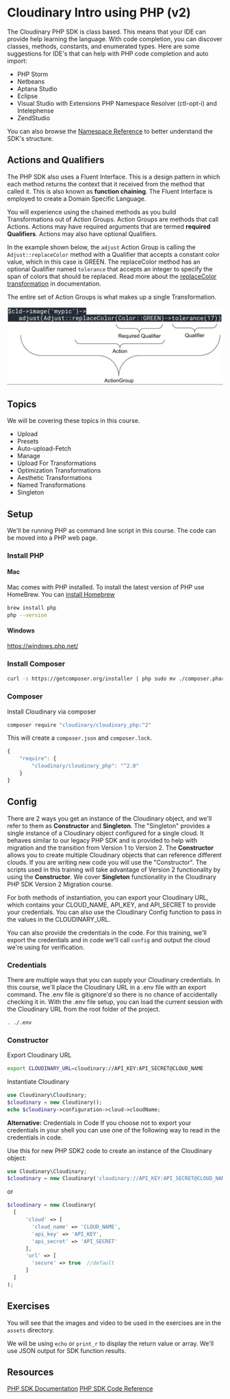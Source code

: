 # Cloudinary Intro using PHP (v2)

The Cloudinary PHP SDK is class based.  This means that your IDE can provide help learning the language.  With code completion, you can discover classes, methods, constants, and enumerated types.
Here are some suggestions for IDE's that can help with PHP code completion and auto import:

* PHP Storm
* Netbeans
* Aptana Studio
* Eclipse
* Visual Studio with Extensions PHP Namespace Resolver (ctl-opt-i) and Intelephense
* ZendStudio



You can also browse the [Namespace Reference](https://cloudinary.com/documentation/sdks/php/index) to better understand the SDK's structure.

## Actions and Qualifiers

The PHP SDK also uses a Fluent Interface.  This is a design pattern in which each method returns the context that it received from the method that called it.  This is also known as **function chaining**.  The Fluent Interface is employed to create a Domain Specific Language.

You will experience using the chained methods as you build Transformations out of Action Groups.  Action Groups are methods that call Actions.  Actions may have required arguments that are termed **required Qualifiers**.  Actions may also have optional Qualifiers.  

In the example shown below, the `adjust` Action Group is calling the `Adjust::replaceColor` method with a Qualifier that accepts a constant color value, which in this case is GREEN.  The replaceColor method has an optional Qualifier named `tolerance` that accepts an integer to specify the span of colors that should be replaced.  Read more about the [replaceColor transformation](https://cloudinary.com/documentation/transformation_reference#e_replace_color) in documentation.

The entire set of Action Groups is what makes up a single Transformation.

![Actions and Qualifiers](./assets/actions-qualifiers.png
)



## Topics
We will be covering these topics in this course.

* Upload
* Presets
* Auto-upload-Fetch
* Manage
* Upload For Transformations
* Optimization Transformations
* Aesthetic Transformations
* Named Transformations
* Singleton

## Setup
We'll be running PHP as command line script in this course.  The code can be moved into a PHP web page.

### Install PHP

#### Mac
Mac comes with PHP installed.
To install the latest version of PHP use HomeBrew.  You can [install Homebrew](https://brew.sh/) 

```bash
brew install php
php --version
```
#### Windows

https://windows.php.net/

### Install Composer

```bash
curl -s https://getcomposer.org/installer | php sudo mv ./composer.phar /usr/local/bin/composer composer --version
```

### Composer

Install Cloudinary via composer

```bash
composer require "cloudinary/cloudinary_php:^2"
 ```

This will create a `composer.json` and `composer.lock`. 

```js
{
    "require": {
        "cloudinary/cloudinary_php": "^2.0"
    }
}
```

## Config

There are 2 ways you get an instance of the Cloudinary object, and we'll refer to them as **Constructor** and **Singleton**.  The "Singleton" provides a single instance of a Cloudinary object configured for a single cloud.  It behaves similar to our legacy PHP SDK and is provided to help with migration and the transition from Version 1 to Version 2.  The **Constructor**  allows you to create multiple Cloudinary objects that can reference different clouds.  If you are writing new code you will use the "Constructor".  The scripts used in this training will take advantage of Version 2 functionality by using the **Constructor**. We cover **Singleton** functionality in the Cloudinary PHP SDK Version 2 Migration course.

For both methods of instantiation, you can export your Cloudinary URL, which contains your CLOUD_NAME, API_KEY, and API_SECRET to provide your credentials. You can also use the Cloudinary Config function to pass in the values in the CLOUDINARY_URL.  


You can also provide the credentials in the code.  For this training, we'll export the credentials and in code we'll call `config` and output the cloud we're using for verification.

### Credentials
There are multiple ways that you can supply your Cloudinary credentials. In this course, we'll place the Cloudinary URL in a .env file with an export command.  The .env file is gitignore'd so there is no chance of accidentally checking it in.  With the .env file setup, you can load the current session with the Cloudinary URL from the root folder of the project.

```bash
. ./.env
```

### Constructor 

Export Cloudinary URL

```bash
export CLOUDINARY_URL=cloudinary://API_KEY:API_SECRET@CLOUD_NAME
```

Instantiate Cloudinary

```php
use Cloudinary\Cloudinary;
$cloudinary = new Cloudinary();
echo $cloudinary->configuration->cloud->cloudName;
```

**Alternative:** Credentials in Code
If you choose not to export your credentials in your shell you can use one of the following way to read in the credentials in code.

Use this for new PHP SDK2 code to create an instance of the Cloudinary object:

```php
use Cloudinary\Cloudinary;
$cloudinary = new Cloudinary('cloudinary://API_KEY:API_SECRET@CLOUD_NAME');
```

or  

```php
$cloudinary = new Cloudinary(
  [
      'cloud' => [
        'cloud_name' => 'CLOUD_NAME', 
        'api_key' => 'API_KEY', 
        'api_secret' => 'API_SECRET'
      ],
      'url' => [
        'secure' => true  //default
      ]
  ]
);
```


## Exercises
You will see that the images and video to be used in the exercises are in the `assets` directory.

We will be using `echo` or `print_r` to display the return value or array. We'll use JSON output for SDK function results.


## Resources

[PHP SDK Documentation](https://cloudinary.com/documentation/php2_integration)
[PHP SDK Code Reference](https://cloudinary.com/documentation/sdks/php/Cloudinary/Cloudinary.html
)
